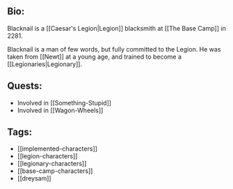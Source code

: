 ## Bio:

Blacknail is a [[Caesar's Legion|Legion]] blacksmith at [[The Base Camp]] in 2281.

Blacknail is a man of few words, but fully committed to the Legion. He was taken from [[Newt]] at a young age, and trained to become a [[Legionaries|Legionary]].

## Quests:

- Involved in [[Something-Stupid]]
- Involved in [[Wagon-Wheels]]

## Tags:

- [[implemented-characters]]
- [[legion-characters]]
- [[legionary-characters]]
- [[base-camp-characters]]
- [[dreysam]]
